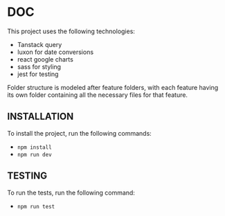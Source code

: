 # DOC

This project uses the following technologies:

- Tanstack query
- luxon for date conversions
- react google charts
- sass for styling
- jest for testing

Folder structure is modeled after feature folders, with each feature having its own folder containing all the necessary files for that feature.

## INSTALLATION

To install the project, run the following commands:

- `npm install`
- `npm run dev`

## TESTING

To run the tests, run the following command:

- `npm run test`
